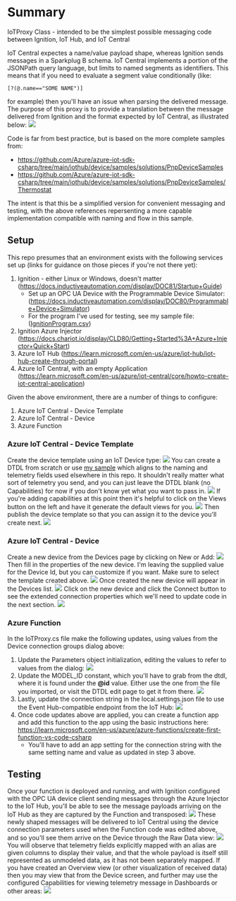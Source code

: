 # Summary
IoTProxy Class - intended to be the simplest possible messaging code between Ignition, IoT Hub, and IoT Central

IoT Central expectes a name/value payload shape, whereas Ignition sends messages in a Sparkplug B schema. IoT Central implements a portion of the JSONPath query language, but limits to named segments as identifiers. This means that if you need to evaluate a segment value conditionally (like: 

    [?(@.name=="SOME NAME")]

for example) then you'll have an issue when parsing the delivered message. The purpose of this proxy is to provide a translation between the message delivered from Ignition and the format expected by IoT Central, as illustrated below:
<img src="./Assets/Architecture.png" />

Code is far from best practice, but is based on the more complete samples from:
 * https://github.com/Azure/azure-iot-sdk-csharp/tree/main/iothub/device/samples/solutions/PnpDeviceSamples
 * https://github.com/Azure/azure-iot-sdk-csharp/tree/main/iothub/device/samples/solutions/PnpDeviceSamples/Thermostat

The intent is that this be a simplified version for convenient messaging and testing, with the above references repersenting a more capable implementation compatible with naming and flow in this sample. 

## Setup
This repo presumes that an environment exists with the following services set up (links for guidance on those pieces if you're not there yet):
1. Ignition - either Linux or Windows, doesn't matter (https://docs.inductiveautomation.com/display/DOC81/Startup+Guide)
    - Set up an OPC UA Device with the Programmable Device Simulator: (https://docs.inductiveautomation.com/display/DOC80/Programmable+Device+Simulator)
    - For the program I've used for testing, see my sample file: (<a href='./SamplesAndTemplates/IgnitionProgram.csv'>IgnitionProgram.csv</a>)
2. Ignition Azure Injector (https://docs.chariot.io/display/CLD80/Getting+Started%3A+Azure+Injector+Quick+Start)
3. Azure IoT Hub (https://learn.microsoft.com/en-us/azure/iot-hub/iot-hub-create-through-portal)
4. Azure IoT Central, with an empty Application (https://learn.microsoft.com/en-us/azure/iot-central/core/howto-create-iot-central-application)

Given the above environment, there are a number of things to configure:
1. Azure IoT Central - Device Template
2. Azure IoT Central - Device
3. Azure Function

### Azure IoT Central - Device Template
Create the device template using an IoT Device type:
<img src='./Assets/DeviceTemplate1.png' />
You can create a DTDL from scratch or use <a href='./SamplesAndTemplates/DeviceTemplate.json'>my sample</a> which aligns to the naming and telemetry fields used elsewhere in this repo. It shouldn't really matter what sort of telemetry you send, and you can just leave the DTDL blank (no Capabilities) for now if you don't know yet what you want to pass in.
<img src='./Assets/DeviceTemplate2.png' />
If you're adding capabilities at this point then it's helpful to click on the Views button on the left and have it generate the default views for you.
<img src='./Assets/DeviceTemplate3.png' />
Then publish the device template so that you can assign it to the device you'll create next.
<img src='./Assets/DeviceTemplate4.png' />

### Azure IoT Central - Device 
Create a new device from the Devices page by clicking on New or Add:
<img src='./Assets/Device1.png' />
Then fill in the properties of the new device. I'm leaving the supplied value for the Device Id, but you can customize if you want. Make sure to select the template created above.
<img src='./Assets/Device2.png' />
Once created the new device will appear in the Devices list.
<img src='./Assets/Device3.png' />
Click on the new device and click the Connect button to see the extended connection properties which we'll need to update code in the next section.
<img src='./Assets/Device4.png' />

### Azure Function
In the IoTProxy.cs file make the following updates, using values from the Device connection groups dialog above:
1. Update the Parameters object initialization, editing the values to refer to values from the dialog: <img src='./Assets/Code1.png' />
2. Update the MODEL_ID constant, which you'll have to grab from the dtdl, where it is found under the **@id** value. Either use the one from the file you imported, or visit the DTDL edit page to get it from there. <img src='./Assets/Code2.png' />
3. Lastly, update the connection string in the local.settings.json file to use the Event Hub-compatible endpoint from the IoT Hub: <img src='./Assets/Code3.png' />
4. Once code updates above are applied, you can create a function app and add this function to the app using the basic instructions here: https://learn.microsoft.com/en-us/azure/azure-functions/create-first-function-vs-code-csharp
   - You'll have to add an app setting for the connection string with the same setting name and value as updated in step 3 above.

## Testing
Once your function is deployed and running, and with Ignition configured with the OPC UA device client sending messages through the Azure Injector to the IoT Hub, you'll be able to see the message payloads arriving on the IoT Hub as they are captured by the Function and transposed:
<img src='./Assets/Testing1.png' />
These newly shaped messages will be delivered to IoT Central using the device connection parameters used when the Function code was edited above, and so you'll see them arrive on the Device through the Raw Data view:
<img src='./Assets/Testing2.png' />
You will observe that telemetry fields explicitly mapped with an alias are given columns to display their value, and that the whole payload is itself still represented as unmodeled data, as it has not been separately mapped.
If you have created an Overview view (or other visualization of received data) then you may view that from the Device screen, and further may use the configured Capabilities for viewing telemetry message in Dashboards or other areas:
<img src='./Assets/Testing3.png' />
